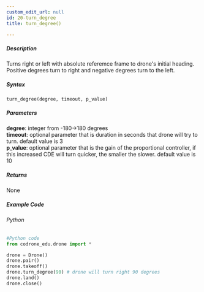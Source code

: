 ```yaml
---
custom_edit_url: null
id: 20-turn_degree
title: turn_degree()

---
```


##### Description

Turns right or left with absolute referemce frame to drone's initial heading. Positive degrees turn to right and negative degrees turn to the left.


##### Syntax
```turn_degree(degree, timeout, p_value)```

##### Parameters
**degree**: integer from -180->180 degrees <br /> 
**timeout**: optional parameter that is duration in seconds that drone will try to turn. default value is 3 <br /> 
**p_value**: optional parameter that is the gain of the proportional controller, if this increased CDE will turn quicker, the smaller the slower. default value is 10 <br /> 

##### Returns

None

##### Example Code
###### Python
```python
#Python code
from codrone_edu.drone import *

drone = Drone()
drone.pair()
drone.takeoff()
drone.turn_degree(90) # drone will turn right 90 degrees
drone.land()
drone.close()
```